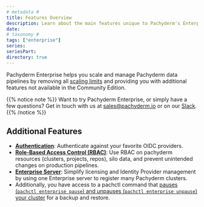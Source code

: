 ```yaml
---
# metadata # 
title: Features Overview
description: Learn about the main features unique to Pachyderm's Enterprise edition.
date: 
# taxonomy #
tags: ["enterprise"]
series:
seriesPart:
directory: true 
---
```


Pachyderm Enterprise helps you scale and manage Pachyderm data pipelines by removing all [scaling limits](../../reference/scaling-limits/) and providing you with additional features not available in the Community Edition.

{{% notice note %}}
Want to try Pachyderm Enterprise, or simply have a few questions? Get in touch with us at [sales@pachyderm.io](mailto:sales@pachyderm.io) or on our [Slack](https://www.pachyderm.com/slack/). 
{{% /notice %}}


## Additional Features

- [**Authentication**](../auth/authentication/idp-dex): Authenticate against your favorite OIDC providers.
- [**Role-Based Access Control (RBAC)**](../auth/authorization/): Use RBAC on pachyderm resources (clusters, projects, repos), silo data, and prevent unintended changes on production pipelines.
- [**Enterprise Server**](../auth/enterprise-server/setup/): Simplify licensing and Identity Provider management by using one Enterprise server to register many Pachyderm clusters.
- Additionally, you have access to a pachctl command that [pauses (`pachctl enterprise pause`) and unpauses (`pachctl enterprise unpause`) your cluster](../../deploy-manage/manage/backup-restore) for a backup and restore.







